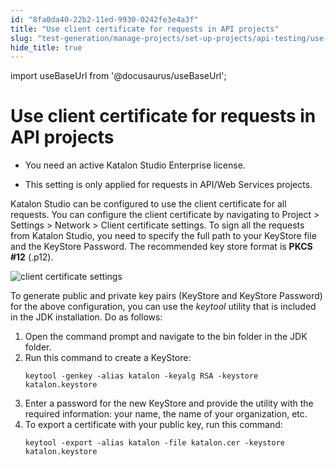 ```yaml
---
id: "8fa0da40-22b2-11ed-9930-0242fe3e4a3f"
title: "Use client certificate for requests in API projects"
slug: "test-generation/manage-projects/set-up-projects/api-testing/use-client-certificate-for-requests-in-api-projects"
hide_title: true
---
```

import useBaseUrl from '@docusaurus/useBaseUrl';


# <a id="task-7797" class="anchor_top_offset"/><a id="ariaid-title1" class="anchor_top_offset"/>Use client certificate for  requests in API projects

<div xmlns="http://www.w3.org/1999/xhtml" className="section prereq p"><ul className="ul"><li className="li"><p className="p">You need an active Katalon Studio Enterprise license.</p></li><li className="li"><p className="p">This setting is only applied for requests in API/Web Services projects.</p></li></ul></div>
<section xmlns="http://www.w3.org/1999/xhtml" className="section context"><p className="p">Katalon Studio can be configured to use the client certificate for all requests. You can configure the client certificate by navigating to <span className="ph uicontrol">Project</span> &gt; <span className="ph uicontrol">Settings</span> &gt; <span className="ph uicontrol">Network</span> &gt; <span className="ph uicontrol">Client certificate settings</span>. To sign all the requests from Katalon Studio, you need to specify the full path to your <span className="ph uicontrol">KeyStore</span> file and the <span className="ph uicontrol">KeyStore Password</span>. The recommended key store format is <strong className="ph b">PKCS #12</strong> (.p12).</p><p className="p"><img className="image" width={700} src={useBaseUrl("/8fa06510-22b2-11ed-9930-0242fe3e4a3f.png")} alt="client certificate settings" /></p><p className="p">To generate public and private key pairs (KeyStore and KeyStore Password) for the above configuration, you can use the <em className="ph i">keytool</em> utility that is included in the JDK installation. Do as follows:</p></section> 
<ol xmlns="http://www.w3.org/1999/xhtml" className="ol steps"><li className="li step stepexpand"><span className="ph cmd">Open the command prompt and navigate to the bin folder in the JDK folder.</span></li><li className="li step stepexpand"><span className="ph cmd">Run this command to create a <span className="ph uicontrol">KeyStore</span>:</span><div className="itemgroup info"><pre className="pre codeblock"><code>keytool -genkey -alias katalon -keyalg RSA -keystore katalon.keystore</code></pre></div></li><li className="li step stepexpand"><span className="ph cmd">Enter a password for the new <span className="ph uicontrol">KeyStore</span> and provide the utility with the required information: your name, the name of your organization, etc.</span></li><li className="li step stepexpand"><span className="ph cmd">To export a certificate with your public key, run this command: </span><div className="itemgroup info"><pre className="pre codeblock"><code>keytool -export -alias katalon -file katalon.cer -keystore katalon.keystore</code></pre></div></li></ol> 
